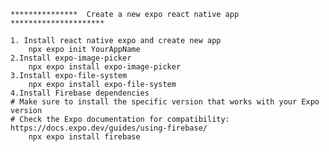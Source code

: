 
	***************  Create a new expo react native app *********************

	1. Install react native expo and create new app
		npx expo init YourAppName
	2.Install expo-image-picker
		npx expo install expo-image-picker
	3.Install expo-file-system
		npx expo install expo-file-system
	4.Install Firebase dependencies
	# Make sure to install the specific version that works with your Expo version
	# Check the Expo documentation for compatibility: https://docs.expo.dev/guides/using-firebase/
		npx expo install firebase
